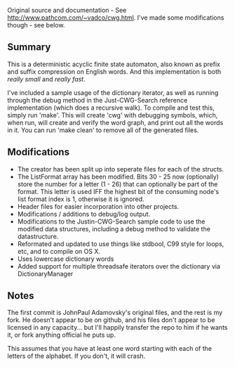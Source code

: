 Original source and documentation - See http://www.pathcom.com/~vadco/cwg.html. I've made some modifications though - see below.

## Summary
This is a deterministic acyclic finite state automaton, also known as prefix and suffix compression on English words. And this implementation is both *really small* and *really fast*.

I've included a sample usage of the dictionary iterator, as well as running through the debug method in the Just-CWG-Search reference implementation (which does a recursive walk). To compile and test this, simply run 'make'. This will create 'cwg' with debugging symbols, which, when run, will create and verify the word graph, and print out all the words in it. You can run 'make clean' to remove all of the generated files.

## Modifications
* The creator has been split up into seperate files for each of the structs.
* The ListFormat array has been modified. Bits 30 - 25 now (optionally) store the number for a letter (1 - 26) that can optionally be part of the format. This letter is used IFF the highest bit of the consuming node's list format index is 1, otherwise it is ignored.
* Header files for easier incorporation into other projects.
* Modifications / additions to debug/log output.
* Modifications to the Justin-CWG-Search sample code to use the modified data structures, including a debug method to validate the datastructure.
* Reformated and updated to use things like stdbool, C99 style for loops, etc, and to compile on OS X.
* Uses lowercase dictionary words
* Added support for multiple threadsafe iterators over the dictionary via DictionaryManager

## Notes
The first commit is JohnPaul Adamovsky's original files, and the rest is my fork. He doesn't appear to be on github, and his files don't appear to be licensed in any capacity... but I'll happily transfer the repo to him if he wants it, or fork anything official he puts up.

This assumes that you have at least one word starting with each of the letters of the alphabet. If you don't, it will crash.